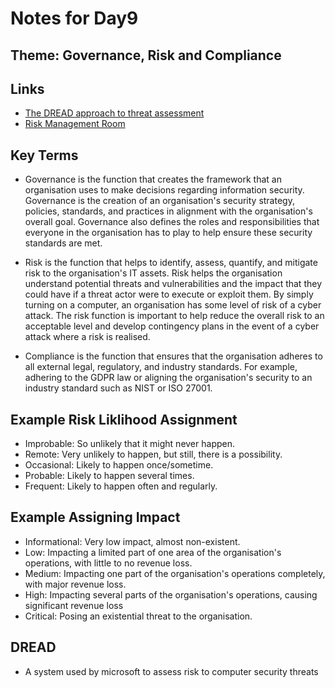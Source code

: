 # Notes for Day9

## Theme: **Governance, Risk and Compliance**

## Links

- [The DREAD approach to threat assessment](https://learn.microsoft.com/en-us/windows-hardware/drivers/driversecurity/threat-modeling-for-drivers#the-dread-approach-to-threat-assessment)
- [Risk Management Room](https://tryhackme.com/r/room/seriskmanagement)

## Key Terms

- Governance is the function that creates the framework that an organisation uses to make decisions regarding information security. Governance is the creation of an organisation's security strategy, policies, standards, and practices in alignment with the organisation's overall goal. Governance also defines the roles and responsibilities that everyone in the organisation has to play to help ensure these security standards are met.

- Risk is the function that helps to identify, assess, quantify, and mitigate risk to the organisation's IT assets. Risk helps the organisation understand potential threats and vulnerabilities and the impact that they could have if a threat actor were to execute or exploit them. By simply turning on a computer, an organisation has some level of risk of a cyber attack. The risk function is important to help reduce the overall risk to an acceptable level and develop contingency plans in the event of a cyber attack where a risk is realised.

- Compliance is the function that ensures that the organisation adheres to all external legal, regulatory, and industry standards. For example, adhering to the GDPR law or aligning the organisation's security to an industry standard such as NIST or ISO 27001.

## Example Risk Liklihood Assignment

- Improbable: So unlikely that it might never happen.
- Remote: Very unlikely to happen, but still, there is a possibility.
- Occasional: Likely to happen once/sometime.
- Probable: Likely to happen several times.
- Frequent: Likely to happen often and regularly.

## Example Assigning Impact

- Informational: Very low impact, almost non-existent.
- Low: Impacting a limited part of one area of the organisation's operations, with little to no revenue loss.
- Medium: Impacting one part of the organisation's operations completely, with major revenue loss.
- High: Impacting several parts of the organisation's operations, causing significant revenue loss
- Critical: Posing an existential threat to the organisation.

## DREAD

- A system used by microsoft to assess risk to computer security threats
